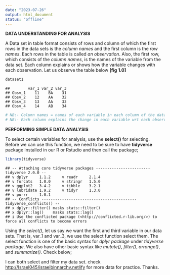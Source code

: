 ```yaml
---
date: "2023-07-26"
output: html_document
status: "offline"
---
```




**DATA UNDERSTANDING FOR ANALYSIS**

  A Data set in table format consists of rows and column of which the first rows in the data sets is the *column names* and the first column is the *row names*.
  Each rows in the table is called *an observation*. Also, the first row, which consists of the *column names*, is the names of the variable from the data set. Each column explains or shows how the variable changes with each observation. Let us observe the table below **[fig 1.0]**
  


```r
dataset1
```

```
##        var_1 var_2 var_3
## Obsv_1    11    BA    31
## Obsv_2    12    AA    32
## Obsv_3    13    AA    33
## Obsv_4    14    AB    34
```


```r
# NB:- Column names = names of each variable in each column of the data set.
# NB:- Each column explains the change in each variable wrt each observation
```

**PERFORMING SIMPLE DATA ANALYSIS**

  To select certain variables for analysis, use the **select()** for selecting. Before we can use this function, we need to be sure to have **tidyverse** package installed in our R or Rstudio and then call the package;
 

```r
library(tidyverse)
```

```
## -- Attaching core tidyverse packages ------------------------ tidyverse 2.0.0 --
## v dplyr     1.1.2     v readr     2.1.4
## v forcats   1.0.0     v stringr   1.5.0
## v ggplot2   3.4.2     v tibble    3.2.1
## v lubridate 1.9.2     v tidyr     1.3.0
## v purrr     1.0.1     
## -- Conflicts ------------------------------------------ tidyverse_conflicts() --
## x dplyr::filter() masks stats::filter()
## x dplyr::lag()    masks stats::lag()
## i Use the conflicted package (<http://conflicted.r-lib.org/>) to force all conflicts to become errors
```

Using the *select()*, let us say we want the first and third variable in our data sets. That is, var_1 and var_3, we use the select function select them. The select function is one of the basic syntax for *dplyr package* under *tidyverse package*. We also have other basic syntax like *mutate()*, *filter()*, *arrange()*, and *summarize()*. Check below;



I can both select and filter my data set.
check <http://Israel045/israelbinnarchv.netlify> for more data for practice. Thanks.

